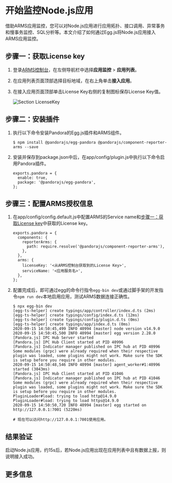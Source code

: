 # 开始监控Node.js应用

借助ARMS应用监控，您可以对Node.js应用进行应用拓扑、接口调用、异常事务和慢事务监控、SQL分析等。本文介绍了如何通过Egg.js将Node.js应用接入ARMS应用监控。

## 步骤一：获取License key

1.  登录[ARMS控制台](https://arms.console.aliyun.com/#/home)，在左侧导航栏中选择**应用监控** \> **应用列表**。
2.  在应用列表页面顶部选择目标地域，在右上角单击**接入应用**。
3.  在接入应用页面顶部单击License Key右侧的复制图标保存License Key值。

    ![Section LicenseKey](https://static-aliyun-doc.oss-accelerate.aliyuncs.com/assets/img/zh-CN/9141208061/p45312.png)


## 步骤二：安装插件

1.  执行以下命令安装Pandora的Egg.js插件和ARMS组件。

    ```
    $ npm install @pandorajs/egg-pandora @pandorajs/component-reporter-arms --save
    ```

2.  安装并保存到package.json中后，在app/config/plugin.js中执行以下命令启用Pandora插件。

    ```
    exports.pandora = {
      enable: true,
      package: '@pandorajs/egg-pandora',
    };
    ```


## 步骤三：配置ARMS授权信息

1.  在app/config/config.default.js中配置ARMS的Service name和[步骤一：获取License key](#section_pu1_j5a_lp8)中获取的License key。

    ```
    exports.pandora = {
      components: {
        reporterArms: {
          path: require.resolve('@pandorajs/component-reporter-arms'),
        },
      },
      arms: {
        licenseKey: '<从ARMS控制台获取到的License Key>',
        serviceName: '<应用服务名>',
      },
    };
    ```

2.  配置完成后，即可通过egg的命令行指令`egg-bin dev`或通过脚手架的开发指令`npm run dev`本地启用应用，测试ARMS数据连接正确性。

    ```
    $ npx egg-bin dev
    [egg-ts-helper] create typings/app/controller/index.d.ts (2ms)
    [egg-ts-helper] create typings/config/index.d.ts (12ms)
    [egg-ts-helper] create typings/config/plugin.d.ts (0ms)
    [egg-ts-helper] create typings/app/index.d.ts (0ms)
    2020-09-15 14:50:45,499 INFO 40994 [master] node version v14.9.0
    2020-09-15 14:50:45,500 INFO 40994 [master] egg version 2.28.0
    [Pandora.js] IPC Hub Server started
    [Pandora.js] IPC Hub Client started at PID 40996
    [Pandora.js] Indicator manager published on IPC hub at PID 40996
    Some modules (grpc) were already required when their respective plugin was loaded, some plugins might not work. Make sure the SDK is setup before you require in other modules.
    2020-09-15 14:50:48,546 INFO 40994 [master] agent_worker#1:40996 started (3043ms)
    [Pandora.js] IPC Hub Client started at PID 41046
    [Pandora.js] Indicator manager published on IPC hub at PID 41046
    Some modules (grpc) were already required when their respective plugin was loaded, some plugins might not work. Make sure the SDK is setup before you require in other modules.
    PluginLoader#load: trying to load http@14.9.0
    PluginLoader#load: trying to load https@14.9.0
    2020-09-15 14:50:50,720 INFO 40994 [master] egg started on http://127.0.0.1:7001 (5220ms)
    
    # 现在可以访问http://127.0.0.1:7001使用应用。
    ```


## 结果验证

启动Node.js应用，约15s后，若Node.js应用出现在应用列表中且有数据上报，则说明接入成功。

## 更多信息

